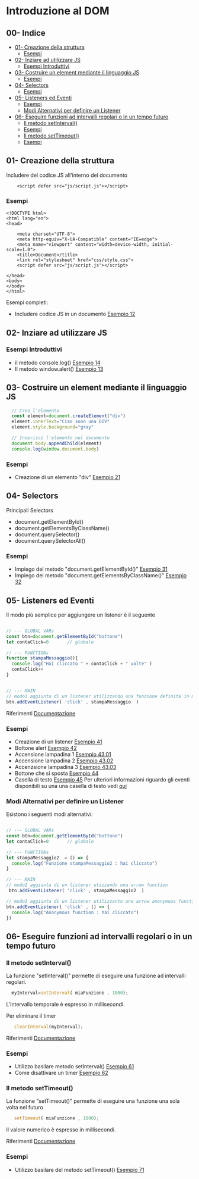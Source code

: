 
 
# Introduzione al DOM


## 00- Indice
- [01- Creazione della struttura](#01--creazione-della-struttura)
  * [Esempi](#esempi)
- [02- Inziare ad utilizzare JS](#02--inziare-ad-utilizzare-js)
  * [Esempi Introduttivi](#esempi-introduttivi)
- [03- Costruire un element mediante il linguaggio JS](#03--costruire-un-element-mediante-il-linguaggio-js)
  * [Esempi](#esempi-1)
- [04- Selectors](#04--selectors)
  * [Esempi](#esempi-2)
- [05- Listeners ed Eventi](#05--listeners-ed-eventi)
  * [Esempi](#esempi-3)
  * [Modi Alternativi per definire un Listener](#modi-alternativi-per-definire-un-listener)
- [06- Eseguire funzioni ad intervalli regolari o in un tempo futuro](#06--eseguire-funzioni-ad-intervalli-regolari-o-in-un-tempo-futuro)
  * [Il metodo setInterval()](#il-metodo-setinterval--)
  * [Esempi](#esempi-4)
  * [Il metodo setTimeout()](#il-metodo-settimeout--)
  * [Esempi](#esempi-5)


## 01- Creazione della struttura
Includere del codice JS all'interno del documento
```
    <script defer src="js/script.js"></script> 
```

### Esempi
```
<!DOCTYPE html>
<html lang="en">
<head>
    
    <meta charset="UTF-8">
    <meta http-equiv="X-UA-Compatible" content="IE=edge">
    <meta name="viewport" content="width=device-width, initial-scale=1.0">
    <title>Document</title>
    <link rel="stylesheet" href="css/style.css">
    <script defer src="js/script.js"></script> 
   
</head>
<body>
</body>
</html>
```

Esempi completi:
  - Includere codice JS in un documento [Esempio 12](Examples/10_Intro/12_includere_js_in_un_documento)


## 02- Inziare ad utilizzare JS
### Esempi Introduttivi
  - il metodo console.log()  [Esempio 14](Examples/10_Intro/14_console_log)   
  - Il metodo window.alert() [Esempio 13](Examples/10_Intro/13_alert)

  
  
## 03- Costruire un element mediante il linguaggio JS

```javascript
  // Creo l'elemento
  const element=document.createElement("div")
  element.innerText="Ciao sono una DIV" 
  element.style.background="gray"

  // Inserisci l'elemento nel documento
  document.body.appendChild(element)
  console.log(window.document.body)
```

### Esempi  
  - Creazione di un elemento "div" [Esempio 21](Examples/20_creazione_elemento/21_crea_elemento)


 
## 04- Selectors
Principali Selectors
  - document.getElementById()
  - document.getElementsByClassName()
  - document.querySelector()
  - document.querySelectorAll()

  
### Esempi 
  - Impiego del metodo "document.getElementById()"  [Esempio 31](Examples/30_selector/31_getElementByID)
  - Impiego del metodo "document.getElementsByClassName()"  [Esempio 32](Examples/30_selector/32_getElementByClassName)


## 05- Listeners ed Eventi
Il modo più semplice per aggiungere un listener è il seguente

```javascript

// --- GLOBAL VARs
const btn=document.getElementById("bottone")
let contaClick=0       // globale

// --- FUNCTIONs
function stampaMessaggio(){
  console.log("Hai cliccato " + contaClick + " volte" )
  contaClick++
}


// --- MAIN
// modo1 aggiunta di un listener utilizzando una funzione definita in modo classico
btn.addEventListener( 'click' , stampaMessaggio  )
```

Riferimenti [Documentazione](https://it.javascript.info/introduction-browser-events)

  
### Esempi
 - Creazione di un listener [Esempio 41](Examples/40_listeners/41_creazione_listener)
 - Bottone alert [Esempio 42](Examples/40_listeners/42_bottone_alert)
 - Accensione lampadina 1 [Esempio 43.01](Examples/40_listeners/43.01_lampadina_simple)
 - Accensione lampadina 2 [Esempio 43.02](Examples/40_listeners/43.02_lampadinaOnOff_Button)
 - Accenzsione lampadina 3 [Esempio 43.03](Examples/40_listeners/43.03_lampadinaOnOff)
 - Bottone che si sposta [Esempio 44](Examples/40_listeners/44.Moving_Button)
 - Casella di testo [Esempio 45](Examples/40_listeners/45.01_Input/)
   Per ulteriori informazioni riguardo gli eventi disponibili su una una casella di testo 
   vedi [qui](https://it.javascript.info/events-change-input)

  
### Modi Alternativi per definire un Listener  
Esistono i seguenti modi alternativi:

```javascript

// --- GLOBAL VARs
const btn=document.getElementById("bottone")
let contaClick=0       // globale

// --- FUNCTIONs
let stampaMessaggio2  = () => {
  console.log("Funzione stampaMessaggio2 : hai cliccato")
}

// --- MAIN
// modo2 aggiunta di un listener utizzando una arrow function
 btn.addEventListener( 'click' , stampaMessaggio2  )

// modo3 aggiunta di un listener utilizzanto una arrow anonymous function
btn.addEventListener( 'click' , () => {
  console.log("Anonymous function : hai cliccato")
})

```
 
  
## 06- Eseguire funzioni ad intervalli regolari o in un tempo futuro

### Il metodo setInterval()
La funzione "setInterval()" permette di eseguire una funzione ad intervalli regolari. 

```javascript
  myInterval=setInterval( miaFunzione , 1000);
```
L'intervallo temporale è espresso in millisecondi.

Per eliminare il timer
```javascript
   clearInterval(myInterval);
```

Riferimenti [Documentazione](https://it.javascript.info/settimeout-setinterval)

### Esempi
 - Utilizzo basilare metodo setInterval() 
   [Esempio 61](Examples/60_Timers/61_Interval_start)
 - Come disattivare un timer [Esempio 62](Examples/60_Timers/62_Interval_start_stop)


### Il metodo setTimeout()
La funzione "setTimeout()" permette di eseguire una funzione una sola volta nel futuro 

```javascript
   setTimeout( miaFunzione , 1000);
```
Il valore numerico è espresso in millisecondi.

Riferimenti [Documentazione](https://it.javascript.info/settimeout-setinterval)

### Esempi
 - Utilizzo basilare del metodo setTimeout() 
   [Esempio 71](Examples/60_Timers/71_Timeout_alert)

